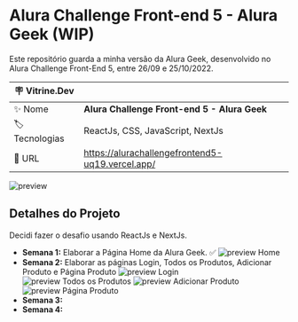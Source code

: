 # Alura Challenge Front-end 5 - Alura Geek (WIP)

Este repositório guarda a minha versão da Alura Geek, desenvolvido no Alura Challenge Front-End 5, entre 26/09 e 25/10/2022.

| :placard: Vitrine.Dev |     |
| -------------  | --- |
| :sparkles: Nome        | **Alura Challenge Front-end 5 - Alura Geek**
| :label: Tecnologias | ReactJs, CSS, JavaScript, NextJs
| :rocket: URL         | https://alurachallengefrontend5-uq19.vercel.app/

<!-- Inserir imagem com a #vitrinedev ao final do link -->
![preview](https://i.imgur.com/3gr5Nn4.jpg#vitrinedev)

## Detalhes do Projeto

Decidi fazer o desafio usando ReactJs e NextJs.

- **Semana 1:** Elaborar a Página Home da Alura Geek. ✅
![preview Home](https://i.imgur.com/3gr5Nn4.jpg)
- **Semana 2:** Elaborar as páginas Login, Todos os Produtos, Adicionar Produto e Página Produto
![preview Login](https://i.imgur.com/2sStaKv.png)
![preview Todos os Produtos](https://i.imgur.com/xZbil86.png)
![preview Adicionar Produto](https://i.imgur.com/UpxKQeT.png)
![preview Página Produto](https://i.imgur.com/GKtkTiH.png)
- **Semana 3:** 
- **Semana 4:** 
